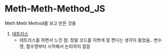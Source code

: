 # Meth-Meth-Method_JS
Meth Meth Method를 보고 만든 것들

1. [테트리스](https://dinomoon.github.io/Meth-Meth-Method_JS/tetris/index.html)
    - 테트리스를 하면서 느낀 점: 정말 코드를 이쁘게 잘 짠다는 생각이 들었음.. 변수명, 함수명부터 시작해서 논리까지 깔끔
